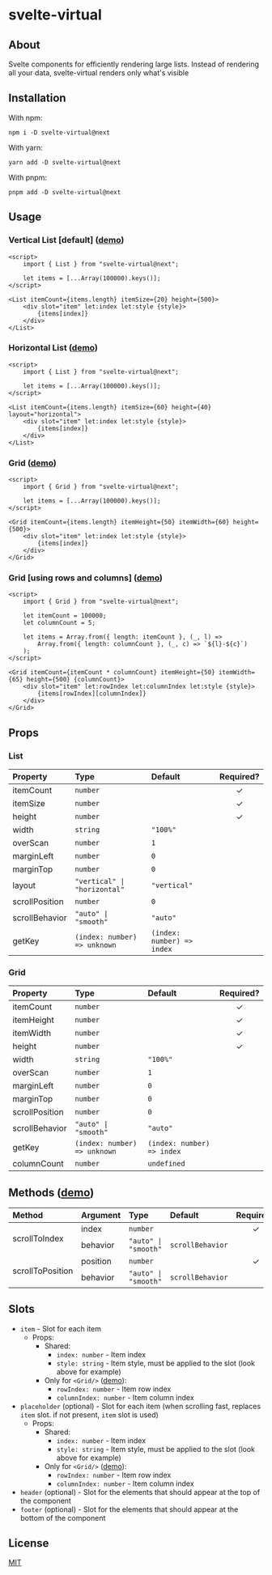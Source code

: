 # svelte-virtual

## About

Svelte components for efficiently rendering large lists. Instead of rendering all your data, svelte-virtual renders only what's visible

## Installation

With npm:

```
npm i -D svelte-virtual@next
```

With yarn:

```
yarn add -D svelte-virtual@next
```

With pnpm:

```
pnpm add -D svelte-virtual@next
```

## Usage

### Vertical List [default] ([demo](https://svelte.dev/repl/70b159e914024f869180c28b8e7eb92d))

```svelte
<script>
	import { List } from "svelte-virtual@next";

	let items = [...Array(100000).keys()];
</script>

<List itemCount={items.length} itemSize={20} height={500}>
	<div slot="item" let:index let:style {style}>
		{items[index]}
	</div>
</List>
```

### Horizontal List ([demo](https://svelte.dev/repl/160a5bf2e2a8484c8ffd03b219f5eb27))

```svelte
<script>
	import { List } from "svelte-virtual@next";

	let items = [...Array(100000).keys()];
</script>

<List itemCount={items.length} itemSize={60} height={40} layout="horizontal">
	<div slot="item" let:index let:style {style}>
		{items[index]}
	</div>
</List>
```

### Grid ([demo](https://svelte.dev/repl/8e2b877da06c4532ae50482236abbcac))

```svelte
<script>
	import { Grid } from "svelte-virtual@next";

	let items = [...Array(100000).keys()];
</script>

<Grid itemCount={items.length} itemHeight={50} itemWidth={60} height={500}>
	<div slot="item" let:index let:style {style}>
		{items[index]}
	</div>
</Grid>
```

### Grid [using rows and columns] ([demo](https://svelte.dev/repl/1b2b8cdcb6674f2c8a9e434009f6df3b))

```svelte
<script>
	import { Grid } from "svelte-virtual@next";

	let itemCount = 100000;
	let columnCount = 5;

	let items = Array.from({ length: itemCount }, (_, l) =>
		Array.from({ length: columnCount }, (_, c) => `${l}-${c}`)
	);
</script>

<Grid itemCount={itemCount * columnCount} itemHeight={50} itemWidth={65} height={500} {columnCount}>
	<div slot="item" let:rowIndex let:columnIndex let:style {style}>
		{items[rowIndex][columnIndex]}
	</div>
</Grid>
```

## Props

### List

| Property       | Type                         | Default                    | Required? |
| :------------- | :--------------------------- | :------------------------- | :-------: |
| itemCount      | `number`                     |                            |     ✓     |
| itemSize       | `number`                     |                            |     ✓     |
| height         | `number`                     |                            |     ✓     |
| width          | `string`                     | `"100%"`                   |           |
| overScan       | `number`                     | `1`                        |           |
| marginLeft     | `number`                     | `0`                        |           |
| marginTop      | `number`                     | `0`                        |           |
| layout         | `"vertical" \| "horizontal"` | `"vertical"`               |           |
| scrollPosition | `number`                     | `0`                        |           |
| scrollBehavior | `"auto" \| "smooth"`         | `"auto"`                   |           |
| getKey         | `(index: number) => unknown` | `(index: number) => index` |           |

### Grid

| Property       | Type                         | Default                    | Required? |
| :------------- | :--------------------------- | :------------------------- | :-------: |
| itemCount      | `number`                     |                            |     ✓     |
| itemHeight     | `number`                     |                            |     ✓     |
| itemWidth      | `number`                     |                            |     ✓     |
| height         | `number`                     |                            |     ✓     |
| width          | `string`                     | `"100%"`                   |           |
| overScan       | `number`                     | `1`                        |           |
| marginLeft     | `number`                     | `0`                        |           |
| marginTop      | `number`                     | `0`                        |           |
| scrollPosition | `number`                     | `0`                        |           |
| scrollBehavior | `"auto" \| "smooth"`         | `"auto"`                   |           |
| getKey         | `(index: number) => unknown` | `(index: number) => index` |           |
| columnCount    | `number`                     | `undefined`                |           |

## Methods ([demo](https://svelte.dev/repl/8efc42f67dc5493aabe465c589af62e7))

<table>
	<thead>
		<tr>
			<th align="left">Method</th>
			<th align="left">Argument</th>
			<th align="left">Type</th>
			<th align="left">Default</th>
			<th align="center">Required?</th>
		</tr>
	</thead>
	<tbody>
		<tr>
			<td rowspan="3">scrollToIndex</td>
		</tr>
		<tr>
			<td>index</td>
			<td><code>number</code></td>
			<td></td>
			<td align="center">✓</td>
		</tr>
		<tr>
			<td>behavior</td>
			<td><code>"auto" | "smooth"</code></td>
			<td><code>scrollBehavior</code></td>
			<td align="center"></td>
		</tr>
		<tr>
			<td rowspan="3">scrollToPosition</td>
		</tr>
		<tr>
			<td>position</td>
			<td><code>number</code></td>
			<td></td>
			<td align="center">✓</td>
		</tr>
		<tr>
			<td>behavior</td>
			<td><code>"auto" | "smooth"</code></td>
			<td><code>scrollBehavior</code></td>
			<td align="center"></td>
		</tr>
	</tbody>
</table>

## Slots

-   `item` - Slot for each item
    -   Props:
        -   Shared:
            -   `index: number` - Item index
            -   `style: string` - Item style, must be applied to the slot (look above for example)
        -   Only for `<Grid/>` ([demo](#grid-using-rows-and-columns-demo)):
            -   `rowIndex: number` - Item row index
            -   `columnIndex: number` - Item column index
-   `placeholder` (optional) - Slot for each item (when scrolling fast, replaces `item` slot. if not present, `item` slot is used)
    -   Props:
        -   Shared:
            -   `index: number` - Item index
            -   `style: string` - Item style, must be applied to the slot (look above for example)
        -   Only for `<Grid/>` ([demo](#grid-using-rows-and-columns-demo)):
            -   `rowIndex: number` - Item row index
            -   `columnIndex: number` - Item column index
-   `header` (optional) - Slot for the elements that should appear at the top of the component
-   `footer` (optional) - Slot for the elements that should appear at the bottom of the component

## License

[MIT](./LICENSE)

